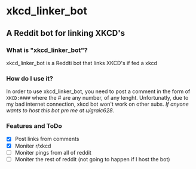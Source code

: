 # xkcd_linker_bot
## A Reddit bot for linking XKCD's

### What is "xkcd_linker_bot"?
xkcd_linker_bot is a Reddti bot that links XKCD's if fed a xkcd

### How do I use it?
In order to use xkcd_linker_bot, you need to post a comment in the form of `XKCD:####` where the # are any number, of any lenght. Unfortunatly, due to my bad internet connection, xkcd bot won't work on other subs. *If anyone wants to host this bot pm me at u/graic628*.

### Features and ToDo
- [x] Post links from comments 
- [x] Moniter r/xkcd
- [ ] Moniter pings from all of reddit
- [ ] Moniter the rest of reddit (not going to happen if I host the bot)

